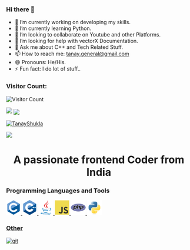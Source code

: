 


### Hi there 👋
- 🔭 I’m currently working on developing my skills.
- 🌱 I’m currently learning Python.
- 👯 I’m looking to collaborate on Youtube and other Platforms.
- 🤔 I’m looking for help with vectorX Documentation. 
- 💬 Ask me about C++ and Tech Related Stuff.
- 📫 How to reach me: tanay.general@gmail.com
- 😄 Pronouns: He/His.
- ⚡ Fun fact: I do lot of stuff..
### Visitor Count:
![Visitor Count](https://profile-counter.glitch.me/Tanayshukla/count.svg)
<div>

<a href="https://github.com/TanayShukla" targer="_blank">
<img src="https://github-readme-stats.vercel.app/api?username=tanayshukla&&show_icons=true&title_color=00FFFF&icon_color=FF4500&text_color=87CEFA&bg_color=151515"></a>
<a href="https://github.com/TanayShukla" targer="_blank">
  <img align="center" src="https://github-readme-stats.vercel.app/api/top-langs/?username=tanayshukla&theme=light&hide_langs_below=1&title_color=00FFFF&text_color=87CEFA&bg_color=151515" />
</a>
  </div>
  <a href="https://github.com/TanayShukla" targer="_blank">
  <p><img align="center" src="https://github-readme-streak-stats.herokuapp.com/?user=TanayShukla&theme=dark" alt="TanayShukla" /></p>
<a href="https://github.com/TanayShukla/github-stats1&title_color=00FFFF&text_color=87CEFA&bg_color=151515" targer="_blank"></a>
   
![](https://github.com/TanayShukla/github-stats/blob/master/generated/languages.svg)

</a>
<h1 align="center">A passionate frontend Coder from India</h1>

<div align="center">

<h3 align="left">Programming Languages and Tools</h3>

<p align="left"> <a href="https://www.cprogramming.com/" target="_blank"> <img src="https://raw.githubusercontent.com/devicons/devicon/master/icons/c/c-original.svg" alt="c" width="40" height="40"/> </a> <a href="https://www.w3schools.com/cpp/" target="_blank"> <img src="https://raw.githubusercontent.com/devicons/devicon/master/icons/cplusplus/cplusplus-original.svg" alt="cplusplus" width="40" height="40"/> </a> <a href="https://www.java.com" target="_blank"> <img src="https://raw.githubusercontent.com/devicons/devicon/master/icons/java/java-original.svg" alt="java" width="40" height="40"/> </a> <a href="https://developer.mozilla.org/en-US/docs/Web/JavaScript" target="_blank"> <img src="https://raw.githubusercontent.com/devicons/devicon/master/icons/javascript/javascript-original.svg" alt="javascript" width="40" height="40"/> </a> <a href="https://www.php.net" target="_blank"> <img src="https://raw.githubusercontent.com/devicons/devicon/master/icons/php/php-original.svg" alt="php" width="40" height="40"/> </a> <a href="https://www.python.org" target="_blank"> <img src="https://raw.githubusercontent.com/devicons/devicon/master/icons/python/python-original.svg" alt="python" width="40" height="40"/>  </p>
<h3 align="left">Other</h3>
<p align="left"> <a href="https://git-scm.com/" target="_blank"> <img src="https://www.vectorlogo.zone/logos/git-scm/git-scm-icon.svg" alt="git" width="40" height="40"/> </a> </p>
